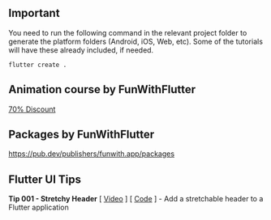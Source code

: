 ## Important

You need to run the following command in the relevant project folder to generate the platform folders (Android, iOS, Web, etc). Some of the tutorials will have these already included, if needed.

```
flutter create .
```

## Animation course by FunWithFlutter

[70% Discount](https://courses.funwith.app/p/mastering-animation-in-flutter/?product_id=1679475&coupon_code=FUN)

## Packages by FunWithFlutter

https://pub.dev/publishers/funwith.app/packages

## Flutter UI Tips

**Tip 001 - Stretchy Header** \[ [Video](https://www.youtube.com/watch?v=nvwZO5wgCYQ) \] \[ [Code](https://github.com/funwithflutter/flutter_ui_tips/tree/master/tip_001_stretchy_header) \] - Add a stretchable header to a Flutter application
